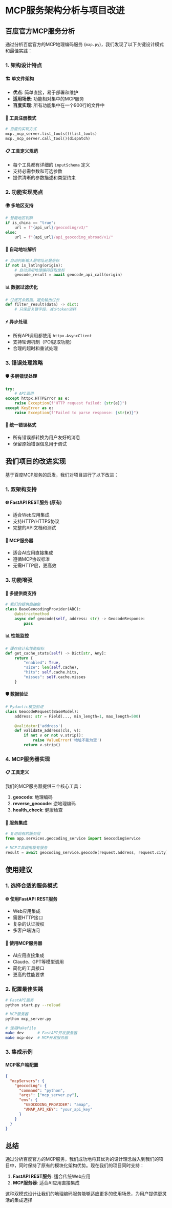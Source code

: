 # MCP服务架构分析与项目改进

## 百度官方MCP服务分析

通过分析百度官方的MCP地理编码服务 (`map.py`)，我们发现了以下关键设计模式和最佳实践：

### 1. 架构设计特点

#### 🏗️ 单文件架构
- **优点**: 简单直接，易于部署和维护
- **适用场景**: 功能相对集中的MCP服务
- **百度实现**: 所有功能集中在一个900行的文件中

#### 🔧 工具注册模式
```python
# 百度的实现方式
mcp._mcp_server.list_tools()(list_tools)
mcp._mcp_server.call_tool()(dispatch)
```

#### 📋 工具定义规范
- 每个工具都有详细的 `inputSchema` 定义
- 支持必需参数和可选参数
- 提供清晰的参数描述和类型约束

### 2. 功能实现亮点

#### 🌍 多地区支持
```python
# 智能地区判断
if is_china == "true":
    url = f"{api_url}/geocoding/v3/"
else:
    url = f"{api_url}/api_geocoding_abroad/v1/"
```

#### 🔄 自动地址解析
```python
# 自动判断输入是地址还是坐标
if not is_latlng(origin):
    # 自动调用地理编码获取坐标
    geocode_result = await geocode_api_call(origin)
```

#### 📊 数据过滤优化
```python
# 过滤冗余数据，避免输出过长
def filter_result(data) -> dict:
    # 只保留关键字段，减少token消耗
```

#### ⚡ 异步处理
- 所有API调用都使用 `httpx.AsyncClient`
- 支持轮询机制（POI提取功能）
- 合理的超时和重试处理

### 3. 错误处理策略

#### 🛡️ 多层错误处理
```python
try:
    # API调用
except httpx.HTTPError as e:
    raise Exception(f"HTTP request failed: {str(e)}")
except KeyError as e:
    raise Exception(f"Failed to parse response: {str(e)}")
```

#### 📝 统一错误格式
- 所有错误都转换为用户友好的消息
- 保留原始错误信息用于调试

## 我们项目的改进实现

基于百度MCP服务的启发，我们对项目进行了以下改进：

### 1. 双架构支持

#### 🌐 FastAPI REST服务 (原有)
- 适合Web应用集成
- 支持HTTP/HTTPS协议
- 完整的API文档和测试

#### 🔌 MCP服务器
- 适合AI应用直接集成
- 遵循MCP协议标准
- 无需HTTP层，更高效

### 3. 功能增强

#### 🔄 多提供商支持
```python
# 我们的提供商抽象
class BaseGeocodingProvider(ABC):
    @abstractmethod
    async def geocode(self, address: str) -> GeocodeResponse:
        pass
```

#### 📊 性能监控
```python
# 缓存统计和性能指标
def get_cache_stats(self) -> Dict[str, Any]:
    return {
        "enabled": True,
        "size": len(self.cache),
        "hits": self.cache.hits,
        "misses": self.cache.misses
    }
```

#### 🛡️ 数据验证
```python
# Pydantic模型验证
class GeocodeRequest(BaseModel):
    address: str = Field(..., min_length=1, max_length=500)
    
    @validator('address')
    def validate_address(cls, v):
        if not v or not v.strip():
            raise ValueError('地址不能为空')
        return v.strip()
```

### 4. MCP服务器实现

#### 📋 工具定义
我们的MCP服务器提供三个核心工具：

1. **geocode**: 地理编码
2. **reverse_geocode**: 逆地理编码  
3. **health_check**: 健康检查

#### 🔧 服务集成
```python
# 复用现有的服务层
from app.services.geocoding_service import GeocodingService

# MCP工具调用现有服务
result = await geocoding_service.geocode(request.address, request.city)
```

## 使用建议

### 1. 选择合适的服务模式

#### 🌐 使用FastAPI REST服务
- Web应用集成
- 需要HTTP接口
- 复杂的认证授权
- 多客户端访问

#### 🔌 使用MCP服务器
- AI应用直接集成
- Claude、GPT等模型调用
- 简化的工具接口
- 更高的性能要求

### 2. 配置最佳实践

```bash
# FastAPI服务
python start.py --reload

# MCP服务器
python mcp_server.py

# 使用Makefile
make dev      # FastAPI开发服务器
make mcp-dev  # MCP开发服务器
```

### 3. 集成示例

#### MCP客户端配置
```json
{
  "mcpServers": {
    "geocoding": {
      "command": "python",
      "args": ["mcp_server.py"],
      "env": {
        "GEOCODING_PROVIDER": "amap",
        "AMAP_API_KEY": "your_api_key"
      }
    }
  }
}
```

## 总结

通过分析百度官方的MCP服务，我们成功地将其优秀的设计理念融入到我们的项目中，同时保持了原有的模块化架构优势。现在我们的项目同时支持：

1. **FastAPI REST服务**: 适合传统Web应用
2. **MCP服务器**: 适合AI应用直接集成

这种双模式设计让我们的地理编码服务能够适应更多的使用场景，为用户提供更灵活的集成选择